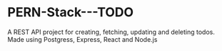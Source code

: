 # PERN-Stack---TODO
A REST API project for creating, fetching, updating and deleting todos. Made using Postgress, Express, React and Node.js
